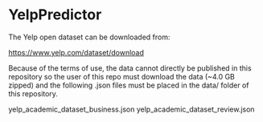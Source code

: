 # YelpPredictor

The Yelp open dataset can be downloaded from:

https://www.yelp.com/dataset/download

Because of the terms of use, the data cannot directly be published in this repository so the user of this repo must download the data (~4.0 GB zipped) and the following .json files must be placed in the data/ folder of this repository.

yelp_academic_dataset_business.json
yelp_academic_dataset_review.json
